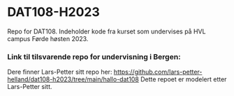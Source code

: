 # DAT108-H2023
Repo for DAT108. Indeholder kode fra kurset som undervises på HVL campus Førde høsten 2023.

### Link til tilsvarende repo for undervisning i Bergen:
Dere finner Lars-Petter sitt repo her: https://github.com/lars-petter-helland/dat108-h2023/tree/main/hallo-dat108
Dette repoet er modelert etter Lars-Petter sitt.
